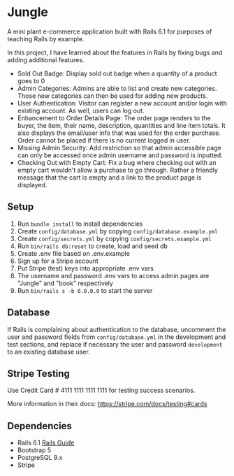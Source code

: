 # Jungle

A mini plant e-commerce application built with Rails 6.1 for purposes of teaching Rails by example.

In this project, I have learned about the features in Rails by fixing bugs and adding additional features.

  - Sold Out Badge: Display sold out badge when a quantity of a product goes to 0
  - Admin Categories: Admins are able to list and create new categories. Those new categories can then be used for adding new products.
  - User Authentication: Visitor can register a new account and/or login with existing account. As well, users can log out. 
  - Enhancement to Order Details Page: The order page renders to the buyer, the item, their name, description, quantities and line item totals. It also displays the email/user info that was used for the order purchase.
  Order cannot be placed if there is no current logged in user.
  - Missing Admin Security: Add restriction so that admin accessible page can only be accessed once admin username and password is inputted.
  - Checking Out with Empty Cart: Fix a bug where checking out with an empty cart wouldn't allow a purchase to go through. Rather a friendly message that the cart is empty and a link to the product page is displayed.
## Setup

1. Run `bundle install` to install dependencies
2. Create `config/database.yml` by copying `config/database.example.yml`
3. Create `config/secrets.yml` by copying `config/secrets.example.yml`
4. Run `bin/rails db:reset` to create, load and seed db
5. Create .env file based on .env.example
6. Sign up for a Stripe account
7. Put Stripe (test) keys into appropriate .env vars
8. The username and password .env vars to access admin pages are "Jungle" and "book" respectively
9. Run `bin/rails s -b 0.0.0.0` to start the server

## Database

If Rails is complaining about authentication to the database, uncomment the user and password fields from `config/database.yml` in the development and test sections, and replace if necessary the user and password `development` to an existing database user.

## Stripe Testing

Use Credit Card # 4111 1111 1111 1111 for testing success scenarios.

More information in their docs: <https://stripe.com/docs/testing#cards>

## Dependencies

- Rails 6.1 [Rails Guide](http://guides.rubyonrails.org/v6.1/)
- Bootstrap 5
- PostgreSQL 9.x
- Stripe
